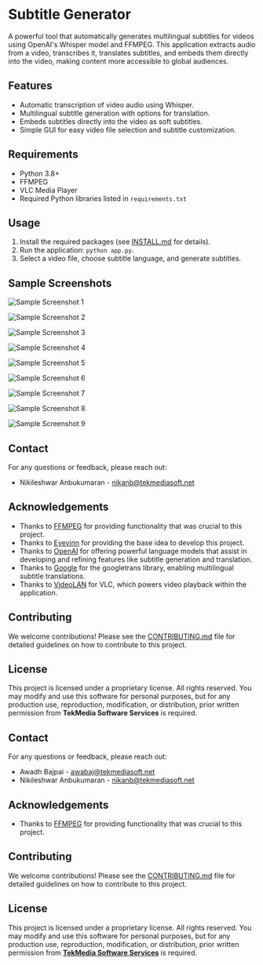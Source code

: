 # Subtitle Generator

A powerful tool that automatically generates multilingual subtitles for videos using OpenAI's Whisper model and FFMPEG. This application extracts audio from a video, transcribes it, translates subtitles, and embeds them directly into the video, making content more accessible to global audiences.

## Features
- Automatic transcription of video audio using Whisper.
- Multilingual subtitle generation with options for translation.
- Embeds subtitles directly into the video as soft subtitles.
- Simple GUI for easy video file selection and subtitle customization.

## Requirements
- Python 3.8+
- FFMPEG
- VLC Media Player
- Required Python libraries listed in `requirements.txt`

## Usage
1. Install the required packages (see [INSTALL.md](INSTALL.md) for details).
2. Run the application: `python app.py`.
3. Select a video file, choose subtitle language, and generate subtitles.

## Sample Screenshots

![Sample Screenshot 1](screenshots/1.png)

![Sample Screenshot 2](screenshots/2.png)

![Sample Screenshot 3](screenshots/3.png)

![Sample Screenshot 4](screenshots/4.png)

![Sample Screenshot 5](screenshots/5.png)

![Sample Screenshot 6](screenshots/6.png)

![Sample Screenshot 7](screenshots/7.png)

![Sample Screenshot 8](screenshots/8.png)

![Sample Screenshot 9](screenshots/9.png)

## Contact 

For any questions or feedback, please reach out:

- Nikileshwar Anbukumaran - [nikanb@tekmediasoft.net](mailto:nikanb@tekmediasoft.net)

## Acknowledgements

- Thanks to [FFMPEG](https://github.com/FFmpeg/FFmpeg) for providing functionality that was crucial to this project.
- Thanks to [Eyevinn](https://github.com/Eyevinn/auto-subtitles) for providing the base idea to develop this project.
- Thanks to [OpenAI](https://github.com/OPENAI) for offering powerful language models that assist in developing and refining features like subtitle generation and translation.
- Thanks to [Google](https://github.com/google) for the googletrans library, enabling multilingual subtitle translations.
- Thanks to [VideoLAN](https://github.com/videolan) for VLC, which powers video playback within the application.

## Contributing

We welcome contributions! Please see the [CONTRIBUTING.md](CONTRIBUTING.md) file for detailed guidelines on how to contribute to this project.

## License

This project is licensed under a proprietary license. All rights reserved. You may modify and use this software for personal purposes, but for any production use, reproduction, modification, or distribution, prior written permission from **TekMedia Software Services** is required.

## Contact 

For any questions or feedback, please reach out:

- Awadh Bajpai - [awabaj@tekmediasoft.net](mailto:awabaj@tekmediasoft.net)
- Nikileshwar Anbukumaran - [nikanb@tekmediasoft.net](mailto:nikanb@tekmediasoft.net)

## Acknowledgements

- Thanks to [FFMPEG](https://github.com/FFmpeg/FFmpeg) for providing functionality that was crucial to this project.

## Contributing

We welcome contributions! Please see the [CONTRIBUTING.md](CONTRIBUTING.md) file for detailed guidelines on how to contribute to this project.

## License

This project is licensed under a proprietary license. All rights reserved. You may modify and use this software for personal purposes, but for any production use, reproduction, modification, or distribution, prior written permission from [**TekMedia Software Services**](https://tekmediasoft.com) is required.

